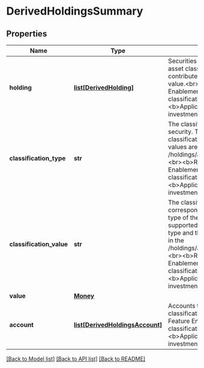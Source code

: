# DerivedHoldingsSummary


## Properties
Name | Type | Description | Notes
------------ | ------------- | ------------- | -------------
**holding** | [**list[DerivedHolding]**](DerivedHolding.md) | Securities that belong to the asset classification type and contributed to the summary value.&lt;br&gt;&lt;b&gt;Required Feature Enablement&lt;/b&gt;: Asset classification feature.&lt;br&gt;&lt;br&gt;&lt;b&gt;Applicable containers&lt;/b&gt;: investment, insurance&lt;br&gt; | [optional] [readonly] 
**classification_type** | **str** | The classification type of the security. The supported asset classification type and the values are provided in the /holdings/assetClassificationList.&lt;br&gt;&lt;b&gt;Required Feature Enablement&lt;/b&gt;: Asset classification feature.&lt;br&gt;&lt;br&gt;&lt;b&gt;Applicable containers&lt;/b&gt;: investment, insurance&lt;br&gt; | [optional] [readonly] 
**classification_value** | **str** | The classification value that corresponds to the classification type of the holding. The supported asset classification type and the values are provided in the /holdings/assetClassificationList.&lt;br&gt;&lt;b&gt;Required Feature Enablement&lt;/b&gt;: Asset classification feature.&lt;br&gt;&lt;br&gt;&lt;b&gt;Applicable containers&lt;/b&gt;: investment, insurance&lt;br&gt; | [optional] [readonly] 
**value** | [**Money**](Money.md) |  | [optional] 
**account** | [**list[DerivedHoldingsAccount]**](DerivedHoldingsAccount.md) | Accounts that contribute to the classification. &lt;br&gt;&lt;b&gt;Required Feature Enablement&lt;/b&gt;: Asset classification feature.&lt;br&gt;&lt;br&gt;&lt;b&gt;Applicable containers&lt;/b&gt;: investment, insurance&lt;br&gt; | [optional] [readonly] 

[[Back to Model list]](../README.md#documentation-for-models) [[Back to API list]](../README.md#documentation-for-api-endpoints) [[Back to README]](../README.md)


